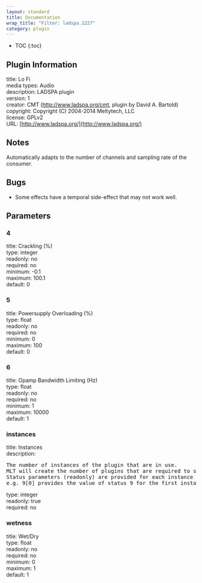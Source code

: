 ```yaml
---
layout: standard
title: Documentation
wrap_title: "Filter: ladspa.1227"
category: plugin
---
```

* TOC
{:toc}

## Plugin Information

title: Lo Fi  
media types:
Audio  
description: LADSPA plugin  
version: 1  
creator: CMT (http://www.ladspa.org/cmt, plugin by David A. Bartold)  
copyright: Copyright (C) 2004-2014 Meltytech, LLC  
license: GPLv2  
URL: [http://www.ladspa.org/](http://www.ladspa.org/)  

## Notes

Automatically adapts to the number of channels and sampling rate of the consumer.

## Bugs

* Some effects have a temporal side-effect that may not work well.


## Parameters

### 4

title: Crackling (%)    
type: integer  
readonly: no  
required: no  
minimum: -0.1  
maximum: 100.1  
default: 0  

### 5

title: Powersupply Overloading (%)    
type: float  
readonly: no  
required: no  
minimum: 0  
maximum: 100  
default: 0  

### 6

title: Opamp Bandwidth Limiting (Hz)    
type: float  
readonly: no  
required: no  
minimum: 1  
maximum: 10000  
default: 1  

### instances

title: Instances    
description:
<pre>
The number of instances of the plugin that are in use.
MLT will create the number of plugins that are required to support the number of audio channels.
Status parameters (readonly) are provided for each instance and are accessed by specifying the instance number after the identifier (starting at zero).
e.g. 9[0] provides the value of status 9 for the first instance.
</pre>
type: integer  
readonly: true  
required: no  

### wetness

title: Wet/Dry    
type: float  
readonly: no  
required: no  
minimum: 0  
maximum: 1  
default: 1  

